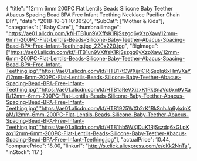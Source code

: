 {
	"title": "12mm 6mm 200PC Flat Lentils Beads Silicone Baby Teether Abacus Spacing Bead BPA Free Infant Teething Necklace Pacifier Chain DIY",
	"date": "2018-10-31 10:30:20",
	"SubCat": ["Mother & Kids"],
	"categories": ["Baby Care"],
	"thumbnailImage": "https://ae01.alicdn.com/kf/HTB1un9VXffsK1RjSszgq6yXzpXaw/12mm-6mm-200PC-Flat-Lentils-Beads-Silicone-Baby-Teether-Abacus-Spacing-Bead-BPA-Free-Infant-Teething.jpg_220x220.jpg",
	"BigImage": ["https://ae01.alicdn.com/kf/HTB1un9VXffsK1RjSszgq6yXzpXaw/12mm-6mm-200PC-Flat-Lentils-Beads-Silicone-Baby-Teether-Abacus-Spacing-Bead-BPA-Free-Infant-Teething.jpg","https://ae01.alicdn.com/kf/HTB17tCWXijrK1RjSsplq6xHmVXaY/12mm-6mm-200PC-Flat-Lentils-Beads-Silicone-Baby-Teether-Abacus-Spacing-Bead-BPA-Free-Infant-Teething.jpg","https://ae01.alicdn.com/kf/HTB1aReVXizxK1RkSnaVq6xn9VXaR/12mm-6mm-200PC-Flat-Lentils-Beads-Silicone-Baby-Teether-Abacus-Spacing-Bead-BPA-Free-Infant-Teething.jpg","https://ae01.alicdn.com/kf/HTB1925WXh2rK1RkSnhJq6ykdpXaM/12mm-6mm-200PC-Flat-Lentils-Beads-Silicone-Baby-Teether-Abacus-Spacing-Bead-BPA-Free-Infant-Teething.jpg","https://ae01.alicdn.com/kf/HTB1hb5WXjDuK1RjSszdq6xGLpXax/12mm-6mm-200PC-Flat-Lentils-Beads-Silicone-Baby-Teether-Abacus-Spacing-Bead-BPA-Free-Infant-Teething.jpg"],
	"actualPrice": 10.44,
	"comparePrice": 18.00,
	"linkurl": "http://s.click.aliexpress.com/e/cKk2NnTa",
	"inStock": 117
}
